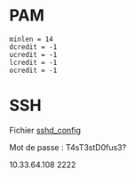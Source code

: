# PAM 
```
minlen = 14     
dcredit = -1    
ucredit = -1
lcredit = -1      
ocredit = -1      
```
# SSH

Fichier [sshd_config](/sshd_config)

Mot de passe : T4sT3stD0fus3?


10.33.64.108 2222